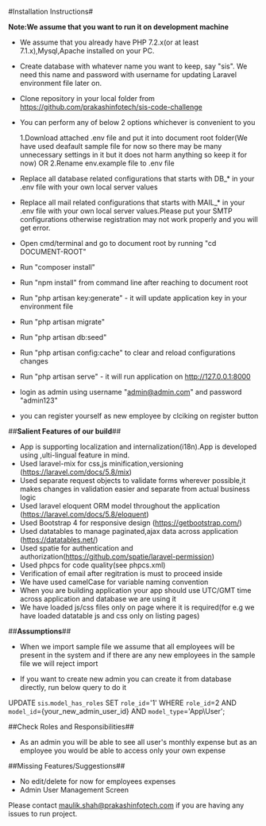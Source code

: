 #Installation Instructions#

**Note:We assume that you want to run it on development machine**

- We assume that you already have PHP 7.2.x(or at least 7.1.x),Mysql,Apache installed on your PC.

- Create database with whatever name you want to keep, say "sis".  We need this name and password with username for updating Laravel environment file later on.

- Clone repository in your local folder from https://github.com/prakashinfotech/sis-code-challenge

- You can perform any of below 2 options whichever is convenient to you

   1.Download attached .env file  and put it into document root folder(We have used deafault sample file for now so there may be   many unnecessary settings in it but it does not harm anything so keep it for now)
     OR
   2.Rename env.example file to .env file

- Replace all database related configurations that starts with DB_* in your .env file with your own local server values

- Replace all mail related configurations that starts with MAIL_* in your .env file with your own local server values.Please put your SMTP configurations otherwise registration may not work properly and you will get error.

- Open cmd/terminal and go to document root by running "cd DOCUMENT-ROOT"

- Run "composer install"

- Run "npm install" from command line after reaching to document root

- Run "php artisan key:generate" - it will update application key in your environment file

- Run "php artisan migrate"

- Run "php artisan db:seed"

- Run "php artisan config:cache" to clear and reload configurations changes

- Run "php artisan serve" - it will run application on http://127.0.0.1:8000

- login as admin using username "admin@admin.com" and password "admin123"

- you can register yourself as new employee by clciking on register button

##**Salient Features of our build**##
- App is supporting localization and internalization(i18n).App is developed using ,ulti-lingual feature in mind.
- Used laravel-mix for css,js minification,versioning (https://laravel.com/docs/5.8/mix)
- Used separate request objects to validate forms wherever possible,it makes changes in validation easier and separate from actual business logic
- Used laravel eloquent ORM model throughout the application (https://laravel.com/docs/5.8/eloquent)
- Used Bootstrap 4 for responsive design (https://getbootstrap.com/)
- Used datatables to manage paginated,ajax data across application (https://datatables.net/)
- Used spatie for authentication and authorization(https://github.com/spatie/laravel-permission)
- Used phpcs for code quality(see phpcs.xml)
- Verification of email after regitration is must to proceed inside
- We have used camelCase for variable naming convention
- When you are building application your app should use UTC/GMT time across application and database we are using it
- We have loaded js/css files only on page where it is required(for e.g we have loaded datatable js and css only on listing pages)

##**Assumptions**##

- When we import sample file we assume that all employees will be present in the system and if there are any new employees in the sample file we will reject import

- If you want to create new admin you can create it from database directly, run below query to do it

UPDATE `sis`.`model_has_roles` SET `role_id`='1' WHERE  `role_id`=2 AND `model_id`={your_new_admin_user_id} AND `model_type`='App\\User';


##Check Roles and Responsibilities##

- As an admin you will be able to see all user's monthly expense but as an employee you would be able to access only your own expense

##Missing Features/Suggestions##

- No edit/delete for now for employees expenses
- Admin User Management Screen

Please contact maulik.shah@prakashinfotech.com if you are having any issues to run project.

